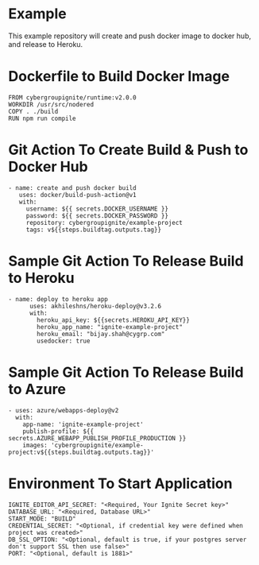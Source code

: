 # Example
This example repository will create and push docker image to docker hub, and release to Heroku.

# Dockerfile to Build Docker Image
    FROM cybergroupignite/runtime:v2.0.0
    WORKDIR /usr/src/nodered
    COPY . ./build
    RUN npm run compile

# Git Action To Create Build & Push to Docker Hub
    - name: create and push docker build
       uses: docker/build-push-action@v1
       with:
         username: ${{ secrets.DOCKER_USERNAME }}
         password: ${{ secrets.DOCKER_PASSWORD }}
         repository: cybergroupignite/example-project
         tags: v${{steps.buildtag.outputs.tag}}
         
# Sample Git Action To Release Build to Heroku
    - name: deploy to heroku app
          uses: akhileshns/heroku-deploy@v3.2.6
          with:
            heroku_api_key: ${{secrets.HEROKU_API_KEY}}
            heroku_app_name: "ignite-example-project"
            heroku_email: "bijay.shah@cygrp.com"
            usedocker: true
            
# Sample Git Action To Release Build to Azure
    - uses: azure/webapps-deploy@v2
      with:
        app-name: 'ignite-example-project'
        publish-profile: ${{ secrets.AZURE_WEBAPP_PUBLISH_PROFILE_PRODUCTION }}
        images: 'cybergroupignite/example-project:v${{steps.buildtag.outputs.tag}}'
        
# Environment To Start Application
    IGNITE_EDITOR_API_SECRET: "<Required, Your Ignite Secret key>"
    DATABASE_URL: "<Required, Database URL>"
    START_MODE: "BUILD"
    CREDENTIAL_SECRET: "<Optional, if credential key were defined when project was created>"
    DB_SSL_OPTION: "<Optional, default is true, if your postgres server don't support SSL then use false>"
    PORT: "<Optional, default is 1881>"
    
